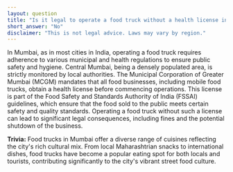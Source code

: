 ```yaml
---
layout: question
title: "Is it legal to operate a food truck without a health license in central Mumbai?"
short_answer: "No"
disclaimer: "This is not legal advice. Laws may vary by region."
---
```


In Mumbai, as in most cities in India, operating a food truck requires adherence to various municipal and health regulations to ensure public safety and hygiene. Central Mumbai, being a densely populated area, is strictly monitored by local authorities. The Municipal Corporation of Greater Mumbai (MCGM) mandates that all food businesses, including mobile food trucks, obtain a health license before commencing operations. This license is part of the Food Safety and Standards Authority of India (FSSAI) guidelines, which ensure that the food sold to the public meets certain safety and quality standards. Operating a food truck without such a license can lead to significant legal consequences, including fines and the potential shutdown of the business.

**Trivia:** Food trucks in Mumbai offer a diverse range of cuisines reflecting the city's rich cultural mix. From local Maharashtrian snacks to international dishes, food trucks have become a popular eating spot for both locals and tourists, contributing significantly to the city's vibrant street food culture.
